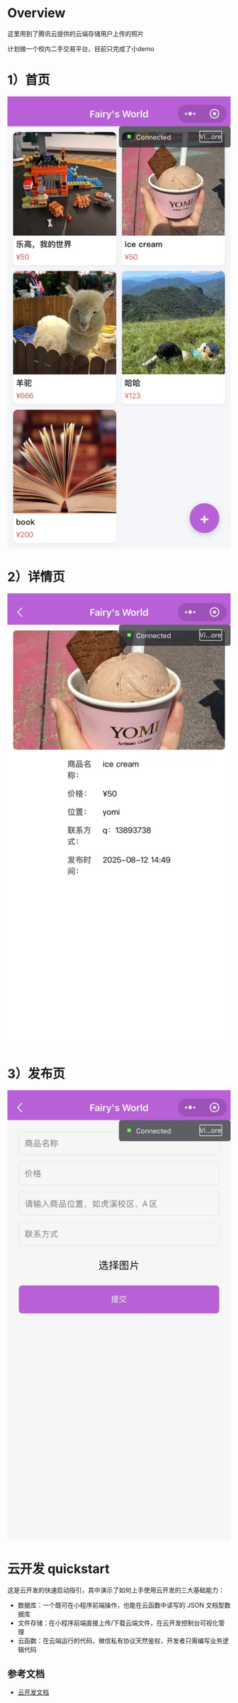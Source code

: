 # Overview
这里用到了腾讯云提供的云端存储用户上传的照片

计划做一个校内二手交易平台，目前只完成了小demo

# 1）首页
![image](https://github.com/Farry-Zhang/wx-miniprogram/blob/master/image/%E9%A6%96%E9%A1%B5.jpg)

# 2）详情页
![image](https://github.com/Farry-Zhang/wx-miniprogram/blob/master/image/%E8%AF%A6%E6%83%85%E9%A1%B5.jpg)

# 3）发布页
![image](https://github.com/Farry-Zhang/wx-miniprogram/blob/master/image/%E5%8F%91%E5%B8%83%E9%A1%B5.jpg)

# 云开发 quickstart

这是云开发的快速启动指引，其中演示了如何上手使用云开发的三大基础能力：

- 数据库：一个既可在小程序前端操作，也能在云函数中读写的 JSON 文档型数据库
- 文件存储：在小程序前端直接上传/下载云端文件，在云开发控制台可视化管理
- 云函数：在云端运行的代码，微信私有协议天然鉴权，开发者只需编写业务逻辑代码

## 参考文档

- [云开发文档](https://developers.weixin.qq.com/miniprogram/dev/wxcloud/basis/getting-started.html)

